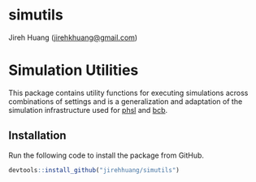 simutils
================
Jireh Huang
(<jirehkhuang@gmail.com>)

# Simulation Utilities

This package contains utility functions for executing simulations across combinations of settings and is a generalization and adaptation of the simulation infrastructure used for [phsl](https://github.com/jirehhuang/phsl) and [bcb](https://github.com/jirehhuang/bcb).

## Installation

Run the following code to install the package from GitHub.

``` r
devtools::install_github("jirehhuang/simutils")
```